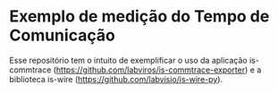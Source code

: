 # Exemplo de medição do Tempo de Comunicação

Esse repositório tem o intuito de exemplificar o uso da aplicação is-commtrace (https://github.com/labviros/is-commtrace-exporter) e a biblioteca is-wire (https://github.com/labvisio/is-wire-py).
